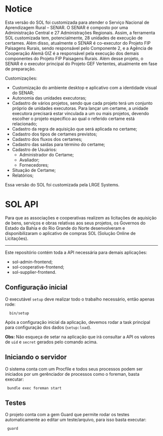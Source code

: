 # Notice

Esta versão do SOL foi customizada para atender o Serviço Nacional de Aprendizagem Rural – SENAR.
O SENAR é composto por uma Administração Central e 27 Administrações Regionais. Assim, a ferramenta SOL customizada tem, potencialmente, 28 unidades de execução de certames.
Além disso, atualmente o SENAR é co-executor do Projeto FIP Paisagens Rurais, sendo responsável pelo Componente 2, e a Agência de Cooperação Alemã GIZ é a responsável pela execução dos demais componentes do Projeto FIP Paisagens Rurais. Além desse projeto, o SENAR é o executor principal do Projeto GEF Vertentes, atualmente em fase de preparação.

Customizações:

- Customização do ambiente desktop e aplicativo com a identidade visual do SENAR;
- Autonomia das unidades executoras;
- Cadastro de vários projetos, sendo que cada projeto terá um conjunto próprio de unidades executoras. Para lançar um certame, a unidade executora precisará estar vinculada a um ou mais projetos, devendo escolher o projeto específico ao qual o referido certame está relacionado;
- Cadastro da regra de aquisição que será aplicada no certame;
- Cadastro dos tipos de certames previstos;
- Cadastro dos fluxos dos certames;
- Cadastro das saídas para término do certame;
- Cadastro de Usuários:
    - Administrador do Certame;
    - Avaliador;
    - Fornecedores;
- Situação de Certame;
- Relatórios;

Essa versão do SOL foi customizada pela LRGE Systems.

# SOL API

Para que as associações e cooperativas realizem as licitações de aquisição de bens, serviços e obras relativas aos seus projetos, os Governos do Estado da Bahia e do Rio Grande do Norte desenvolveram e disponibilizaram o aplicativo de compras SOL (Solução Online de Licitações).

---

Este repositório contém toda a API necessária para demais aplicações:
- sol-admin-frontend;
- sol-cooperative-frontend;
- sol-supplier-frontend.

## Configuração inicial

O executável `setup` deve realizar todo o trabalho necessário, então apenas rode:

```
  bin/setup
```

Após a configuração inicial da aplicação, devemos rodar a task principal para configuração dos dados (`setup:load`).

**Obs:** Não esqueça de setar na aplicação que irá consultar a API os valores de `uid` e `secret` gerados pelo comando acima.

## Iniciando o servidor

O sistema conta com um Procfile e todos seus processos podem ser iniciados por um gerênciador de processos como o foreman, basta executar:

```
 bundle exec foreman start
```

## Testes

O projeto conta com a gem Guard que permite rodar os testes automaticamente ao editar um teste/arquivo, para isso basta executar:

```
 guard
```

